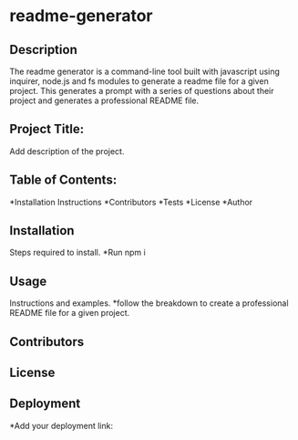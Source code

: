 # readme-generator

## Description

The readme generator is a command-line tool built with javascript using inquirer, node.js and fs modules to generate a readme file for a given project. This generates a prompt with a series of questions about their project and generates a professional README file. 

## Project Title: 

Add description of the project. 

## Table of Contents: 

*Installation Instructions
*Contributors
*Tests
*License
*Author

## Installation

Steps required to install.
*Run npm i 

## Usage

Instructions and examples.
*follow the breakdown to create a professional README file for a given project. 

## Contributors


## License


## Deployment

*Add your deployment link: 


